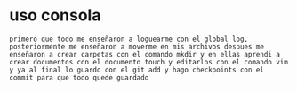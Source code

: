 # uso consola 
    primero que todo me enseñaron a loguearme con el global log, posteriormente me enseñaron a moverme en mis archivos despues me enseñaron a crear carpetas con el comando mkdir y en ellas aprendi a crear documentos con el documento touch y editarlos con el comando vim y ya al final lo guardo con el git add y hago checkpoints con el commit para que todo quede guardado